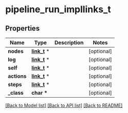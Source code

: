 # pipeline_run_impllinks_t

## Properties
Name | Type | Description | Notes
------------ | ------------- | ------------- | -------------
**nodes** | [**link_t**](link.md) \* |  | [optional] 
**log** | [**link_t**](link.md) \* |  | [optional] 
**self** | [**link_t**](link.md) \* |  | [optional] 
**actions** | [**link_t**](link.md) \* |  | [optional] 
**steps** | [**link_t**](link.md) \* |  | [optional] 
**_class** | **char \*** |  | [optional] 

[[Back to Model list]](../README.md#documentation-for-models) [[Back to API list]](../README.md#documentation-for-api-endpoints) [[Back to README]](../README.md)


